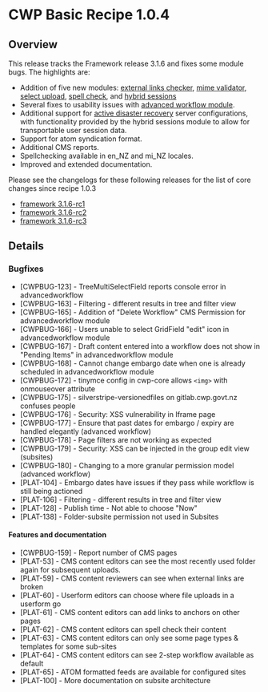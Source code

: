# CWP Basic Recipe 1.0.4

## Overview

This release tracks the Framework release 3.1.6 and fixes some module bugs. The highlights are:

 * Addition of five new modules:
   [external links checker](https://github.com/silverstripe-labs/silverstripe-externallinks),
   [mime validator](https://github.com/silverstripe-labs/silverstripe-mimevalidator),
   [select upload](https://github.com/silverstripe-labs/silverstripe-selectupload),
   [spell check](https://github.com/silverstripe-labs/silverstripe-spellcheck), and
   [hybrid sessions](https://github.com/silverstripe-labs/silverstripe-hybridsessions)
 * Several fixes to usability issues with
   [advanced workflow module](https://github.com/silverstripe-australia/advancedworkflow).
 * Additional support for [active disaster recovery](https://www.cwp.govt.nz/about/selecting-the-attributes-of-the-common-web-platform-instance-for-your-websites/#disaster-recovery-options)
   server configurations, with functionality provided by the hybrid sessions module to
   allow for transportable user session data.
 * Support for atom syndication format.
 * Additional CMS reports.
 * Spellchecking available in en_NZ and mi_NZ locales.
 * Improved and extended documentation.

Please see the changelogs for these following releases for the list of core changes since recipe 1.0.3

 * [framework 3.1.6-rc1](http://doc.silverstripe.org/framework/en/3.1/changelogs/rc/3.1.6-rc1)
 * [framework 3.1.6-rc2](http://doc.silverstripe.org/framework/en/3.1/changelogs/rc/3.1.6-rc2)
 * [framework 3.1.6-rc3](http://doc.silverstripe.org/framework/en/3.1/changelogs/rc/3.1.6-rc3)

## Details

### Bugfixes

 * [CWPBUG-123] - TreeMultiSelectField reports console error in advancedworkflow
 * [CWPBUG-163] - Filtering - different results in tree and filter view
 * [CWPBUG-165] - Addition of "Delete Workflow" CMS Permission for advancedworkflow module
 * [CWPBUG-166] - Users unable to select GridField "edit" icon in advancedworkflow module
 * [CWPBUG-167] - Draft content entered into a workflow does not show in "Pending Items" in advancedworkflow module
 * [CWPBUG-168] - Cannot change embargo date when one is already scheduled in advancedworkflow module
 * [CWPBUG-172] - tinymce config in cwp-core allows `<img>` with onmouseover attribute
 * [CWPBUG-175] - silverstripe-versionedfiles on gitlab.cwp.govt.nz confuses people
 * [CWPBUG-176] - Security: XSS vulnerability in Iframe page
 * [CWPBUG-177] - Ensure that past dates for embargo / expiry are handled elegantly (advanced workflow)
 * [CWPBUG-178] - Page filters are not working as expected
 * [CWPBUG-179] - Security: XSS can be injected in the group edit view (subsites)
 * [CWPBUG-180] - Changing to a more granular permission model (advanced workflow)
 * [PLAT-104] - Embargo dates have issues if they pass while workflow is still being actioned
 * [PLAT-106] - Filtering - different results in tree and filter view
 * [PLAT-128] - Publish time - Not able to choose "Now"
 * [PLAT-138] - Folder-subsite permission not used in Subsites

#### Features and documentation

 * [CWPBUG-159] - Report number of CMS pages
 * [PLAT-53] - CMS content editors can see the most recently used folder again for subsequent uploads.
 * [PLAT-59] - CMS content reviewers can see when external links are broken
 * [PLAT-60] - Userform editors can choose where file uploads in a userform go
 * [PLAT-61] - CMS content editors can add links to anchors on other pages
 * [PLAT-62] - CMS content editors can spell check their content
 * [PLAT-63] - CMS content editors can only see some page types & templates for some sub-sites
 * [PLAT-64] - CMS content editors can see 2-step workflow available as default
 * [PLAT-65] - ATOM formatted feeds are available for configured sites
 * [PLAT-100] - More documentation on subsite architecture
